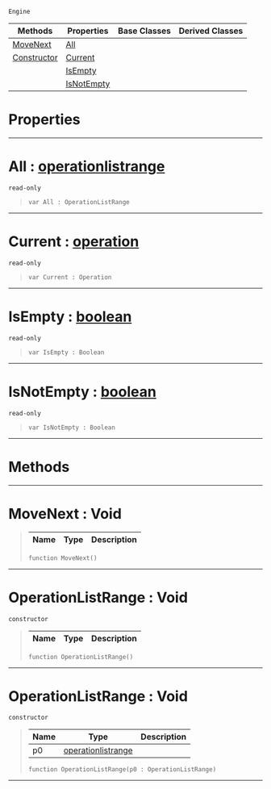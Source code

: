  `Engine`

|Methods|Properties|Base Classes|Derived Classes|
|---|---|---|---|
|[ MoveNext](https://github.com/ZilchEngine/ZilchDocs/blob/master/code_reference/class_reference/operationlistrange.md#movenext-void)|[ All](https://github.com/ZilchEngine/ZilchDocs/blob/master/code_reference/class_reference/operationlistrange.md#all-zilch-engine-document)| | |
|[ Constructor](https://github.com/ZilchEngine/ZilchDocs/blob/master/code_reference/class_reference/operationlistrange.md#operationlistrange-void)|[ Current](https://github.com/ZilchEngine/ZilchDocs/blob/master/code_reference/class_reference/operationlistrange.md#current-zilch-engine-docu)| | |
| |[ IsEmpty](https://github.com/ZilchEngine/ZilchDocs/blob/master/code_reference/class_reference/operationlistrange.md#isempty-zilch-engine-docu)| | |
| |[ IsNotEmpty](https://github.com/ZilchEngine/ZilchDocs/blob/master/code_reference/class_reference/operationlistrange.md#isnotempty-zilch-engine-d)| | |


 #  Properties


---  
 #  All : [operationlistrange](https://github.com/ZilchEngine/ZilchDocs/blob/master/code_reference/class_reference/operationlistrange.md)

 `read-only`

> 
> ``` lang=cpp, name=Nada
> var All : OperationListRange


---  
 #  Current : [operation](https://github.com/ZilchEngine/ZilchDocs/blob/master/code_reference/class_reference/operation.md)

 `read-only`

> 
> ``` lang=cpp, name=Nada
> var Current : Operation


---  
 #  IsEmpty : [boolean](https://github.com/ZilchEngine/ZilchDocs/blob/master/code_reference/nada_base_types/boolean.md)

 `read-only`

> 
> ``` lang=cpp, name=Nada
> var IsEmpty : Boolean


---  
 #  IsNotEmpty : [boolean](https://github.com/ZilchEngine/ZilchDocs/blob/master/code_reference/nada_base_types/boolean.md)

 `read-only`

> 
> ``` lang=cpp, name=Nada
> var IsNotEmpty : Boolean


---  
 #  Methods


---  
 #  MoveNext : Void

> 
> |Name|Type|Description|
> |---|---|---|
> ``` lang=cpp, name=Nada
> function MoveNext()
> ``` 


---  
 #  OperationListRange : Void

 `constructor`

> 
> |Name|Type|Description|
> |---|---|---|
> ``` lang=cpp, name=Nada
> function OperationListRange()
> ``` 


---  
 #  OperationListRange : Void

 `constructor`

> 
> |Name|Type|Description|
> |---|---|---|
> |p0|[operationlistrange](https://github.com/ZilchEngine/ZilchDocs/blob/master/code_reference/class_reference/operationlistrange.md)| |
> ``` lang=cpp, name=Nada
> function OperationListRange(p0 : OperationListRange)
> ``` 


---  
 

 